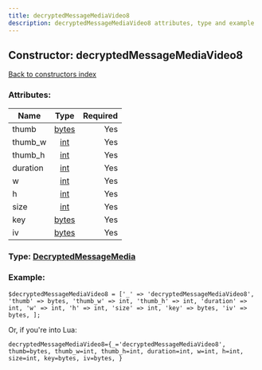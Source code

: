 ```yaml
---
title: decryptedMessageMediaVideo8
description: decryptedMessageMediaVideo8 attributes, type and example
---
```

## Constructor: decryptedMessageMediaVideo8  
[Back to constructors index](index.md)



### Attributes:

| Name     |    Type       | Required |
|----------|:-------------:|---------:|
|thumb|[bytes](../types/bytes.md) | Yes|
|thumb\_w|[int](../types/int.md) | Yes|
|thumb\_h|[int](../types/int.md) | Yes|
|duration|[int](../types/int.md) | Yes|
|w|[int](../types/int.md) | Yes|
|h|[int](../types/int.md) | Yes|
|size|[int](../types/int.md) | Yes|
|key|[bytes](../types/bytes.md) | Yes|
|iv|[bytes](../types/bytes.md) | Yes|



### Type: [DecryptedMessageMedia](../types/DecryptedMessageMedia.md)


### Example:

```
$decryptedMessageMediaVideo8 = ['_' => 'decryptedMessageMediaVideo8', 'thumb' => bytes, 'thumb_w' => int, 'thumb_h' => int, 'duration' => int, 'w' => int, 'h' => int, 'size' => int, 'key' => bytes, 'iv' => bytes, ];
```  

Or, if you're into Lua:  


```
decryptedMessageMediaVideo8={_='decryptedMessageMediaVideo8', thumb=bytes, thumb_w=int, thumb_h=int, duration=int, w=int, h=int, size=int, key=bytes, iv=bytes, }

```


